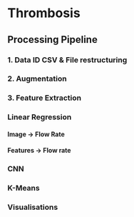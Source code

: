 # Thrombosis

## Processing Pipeline

### 1. Data ID CSV & File restructuring

### 2. Augmentation

### 3. Feature Extraction

### Linear Regression

#### Image -> Flow Rate

#### Features -> Flow rate

### CNN

### K-Means

### Visualisations